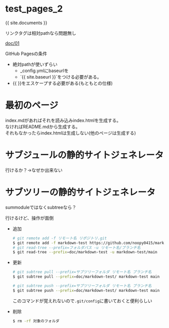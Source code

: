 
# test_pages_2

{{ site.documents }}

リンクタグは相対pathなら問題無し

[doc/01](doc/01.md)

GitHub Pagesの条件

- 絶対pathが使いずらい
  - _config.ymlにbaseurlを
  - \`\{\{ site.baseurl \}\}\`をつける必要がある。
- \{\{  \}\}をエスケープする必要がある(もともとの仕様)

# 最初のページ

index.mdがあればそれを読み込みindex.htmlを生成する。  
なければREADME.mdから生成する。  
それもなかったらindex.htmlは生成しない(他のページは生成する)

# サブジュールの静的サイトジェネレータ

行けるか？→なぜか出来ない

# サブツリーの静的サイトジェネレータ

summoduleではなくsubtreeなら？

行けるけど、操作が面倒

- 追加

    ```sh
    # git remote add -f リモート名 リポジトリ.git
    $ git remote add -f markdown-test https://github.com/noopy0415/markdown-test.git
    # git read-tree --prefix=フォルダパス -u リモート名/ブランチ名
    $ git read-tree --prefix=doc/markdown-test -u markdown-test/main
    ```

- 更新

    ```sh
    # git subtree pull --prefix=サブツリーフォルダ リモート名 ブランチ名
    $ git subtree pull --prefix=doc/markdown-test/ markdown-test main

    # git subtree push --prefix=サブツリーフォルダ リモート名 ブランチ名
    $ git subtree push --prefix=doc/markdown-test/ markdown-test main
    ```

    このコマンドが覚えれないので`.git/config`に書いておくと便利らしい

    
- 削除

    ```sh
    $ rm -rf 対象のフォルダ
    ```

